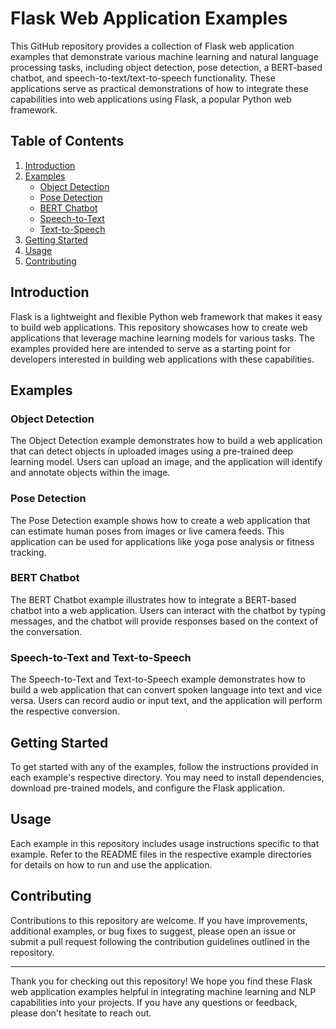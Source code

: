 # Flask Web Application Examples

This GitHub repository provides a collection of Flask web application examples that demonstrate various machine learning and natural language processing tasks, including object detection, pose detection, a BERT-based chatbot, and speech-to-text/text-to-speech functionality. These applications serve as practical demonstrations of how to integrate these capabilities into web applications using Flask, a popular Python web framework.

## Table of Contents

1. [Introduction]()
2. [Examples]()
   * [Object Detection]()
   * [Pose Detection]()
   * [BERT Chatbot]()
   * [Speech-to-Text ]()
   * [Text-to-Speech]()
3. [Getting Started]()
4. [Usage]()
5. [Contributing]()

## Introduction

Flask is a lightweight and flexible Python web framework that makes it easy to build web applications. This repository showcases how to create web applications that leverage machine learning models for various tasks. The examples provided here are intended to serve as a starting point for developers interested in building web applications with these capabilities.

## Examples

### Object Detection

The Object Detection example demonstrates how to build a web application that can detect objects in uploaded images using a pre-trained deep learning model. Users can upload an image, and the application will identify and annotate objects within the image.

### Pose Detection

The Pose Detection example shows how to create a web application that can estimate human poses from images or live camera feeds. This application can be used for applications like yoga pose analysis or fitness tracking.

### BERT Chatbot

The BERT Chatbot example illustrates how to integrate a BERT-based chatbot into a web application. Users can interact with the chatbot by typing messages, and the chatbot will provide responses based on the context of the conversation.

### Speech-to-Text and Text-to-Speech

The Speech-to-Text and Text-to-Speech example demonstrates how to build a web application that can convert spoken language into text and vice versa. Users can record audio or input text, and the application will perform the respective conversion.

## Getting Started

To get started with any of the examples, follow the instructions provided in each example's respective directory. You may need to install dependencies, download pre-trained models, and configure the Flask application.

## Usage

Each example in this repository includes usage instructions specific to that example. Refer to the README files in the respective example directories for details on how to run and use the application.

## Contributing

Contributions to this repository are welcome. If you have improvements, additional examples, or bug fixes to suggest, please open an issue or submit a pull request following the contribution guidelines outlined in the repository.


---

Thank you for checking out this repository! We hope you find these Flask web application examples helpful in integrating machine learning and NLP capabilities into your projects. If you have any questions or feedback, please don't hesitate to reach out.
